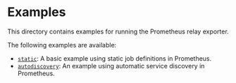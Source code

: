 # Examples

This directory contains examples for running the Prometheus relay exporter.

The following examples are available:

* [`static`](static/): A basic example using static job definitions in Prometheus.
* [`autodiscovery`](autodiscovery/): An example using automatic service discovery in Prometheus.
